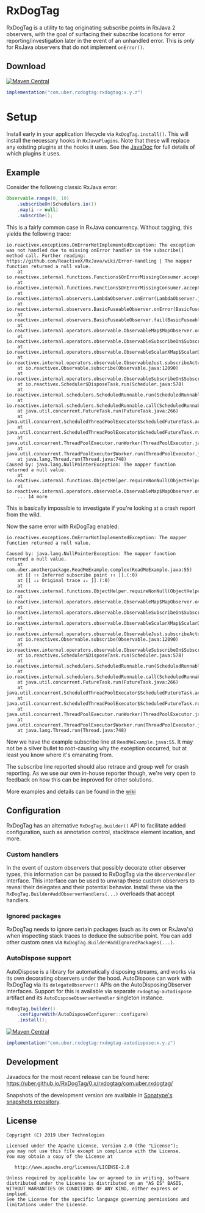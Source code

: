 # RxDogTag

RxDogTag is a utility to tag originating subscribe points in RxJava 2 observers, with the goal of 
surfacing their subscribe locations for error reporting/investigation later in the event of an unhandled
error. This is _only_ for RxJava observers that do not implement `onError()`.

## Download

[![Maven Central](https://img.shields.io/maven-central/v/com.uber.rxdogtag/rxdogtag.svg)](https://mvnrepository.com/artifact/com.uber.rxdogtag/rxdogtag)

```gradle
implementation("com.uber.rxdogtag:rxdogtag:x.y.z")
```

# Setup

Install early in your application lifecycle via `RxDogTag.install()`. This will install the necessary
hooks in `RxJavaPlugins`. Note that these will replace any existing plugins at the hooks it uses. See 
the [JavaDoc](https://uber.github.io/RxDogTag/0.x/rxdogtag/com.uber.rxdogtag/-rx-dog-tag/install/) for full details of which plugins it uses.

## Example

Consider the following classic RxJava error:

```java
Observable.range(0, 10)
    .subscribeOn(Schedulers.io())
    .map(i -> null)
    .subscribe();
```

This is a fairly common case in RxJava concurrency. Without tagging, this yields the following trace:

```
io.reactivex.exceptions.OnErrorNotImplementedException: The exception was not handled due to missing onError handler in the subscribe() method call. Further reading: https://github.com/ReactiveX/RxJava/wiki/Error-Handling | The mapper function returned a null value.
	at io.reactivex.internal.functions.Functions$OnErrorMissingConsumer.accept(Functions.java:704)
	at io.reactivex.internal.functions.Functions$OnErrorMissingConsumer.accept(Functions.java:701)
	at io.reactivex.internal.observers.LambdaObserver.onError(LambdaObserver.java:77)
	at io.reactivex.internal.observers.BasicFuseableObserver.onError(BasicFuseableObserver.java:100)
	at io.reactivex.internal.observers.BasicFuseableObserver.fail(BasicFuseableObserver.java:110)
	at io.reactivex.internal.operators.observable.ObservableMap$MapObserver.onNext(ObservableMap.java:59)
	at io.reactivex.internal.operators.observable.ObservableSubscribeOn$SubscribeOnObserver.onNext(ObservableSubscribeOn.java:58)
	at io.reactivex.internal.operators.observable.ObservableScalarXMap$ScalarDisposable.run(ObservableScalarXMap.java:248)
	at io.reactivex.internal.operators.observable.ObservableJust.subscribeActual(ObservableJust.java:35)
	at io.reactivex.Observable.subscribe(Observable.java:12090)
	at io.reactivex.internal.operators.observable.ObservableSubscribeOn$SubscribeTask.run(ObservableSubscribeOn.java:96)
	at io.reactivex.Scheduler$DisposeTask.run(Scheduler.java:578)
	at io.reactivex.internal.schedulers.ScheduledRunnable.run(ScheduledRunnable.java:66)
	at io.reactivex.internal.schedulers.ScheduledRunnable.call(ScheduledRunnable.java:57)
	at java.util.concurrent.FutureTask.run(FutureTask.java:266)
	at java.util.concurrent.ScheduledThreadPoolExecutor$ScheduledFutureTask.access$201(ScheduledThreadPoolExecutor.java:180)
	at java.util.concurrent.ScheduledThreadPoolExecutor$ScheduledFutureTask.run(ScheduledThreadPoolExecutor.java:293)
	at java.util.concurrent.ThreadPoolExecutor.runWorker(ThreadPoolExecutor.java:1149)
	at java.util.concurrent.ThreadPoolExecutor$Worker.run(ThreadPoolExecutor.java:624)
	at java.lang.Thread.run(Thread.java:748)
Caused by: java.lang.NullPointerException: The mapper function returned a null value.
	at io.reactivex.internal.functions.ObjectHelper.requireNonNull(ObjectHelper.java:39)
	at io.reactivex.internal.operators.observable.ObservableMap$MapObserver.onNext(ObservableMap.java:57)
	... 14 more
```

This is basically impossible to investigate if you're looking at a crash report from the wild.

Now the same error with RxDogTag enabled:

```
io.reactivex.exceptions.OnErrorNotImplementedException: The mapper function returned a null value.

Caused by: java.lang.NullPointerException: The mapper function returned a null value.
	at com.uber.anotherpackage.ReadMeExample.complex(ReadMeExample.java:55)
	at [[ ↑↑ Inferred subscribe point ↑↑ ]].(:0)
	at [[ ↓↓ Original trace ↓↓ ]].(:0)
	at io.reactivex.internal.functions.ObjectHelper.requireNonNull(ObjectHelper.java:39)
	at io.reactivex.internal.operators.observable.ObservableMap$MapObserver.onNext(ObservableMap.java:57)
	at io.reactivex.internal.operators.observable.ObservableSubscribeOn$SubscribeOnObserver.onNext(ObservableSubscribeOn.java:58)
	at io.reactivex.internal.operators.observable.ObservableScalarXMap$ScalarDisposable.run(ObservableScalarXMap.java:248)
	at io.reactivex.internal.operators.observable.ObservableJust.subscribeActual(ObservableJust.java:35)
	at io.reactivex.Observable.subscribe(Observable.java:12090)
	at io.reactivex.internal.operators.observable.ObservableSubscribeOn$SubscribeTask.run(ObservableSubscribeOn.java:96)
	at io.reactivex.Scheduler$DisposeTask.run(Scheduler.java:578)
	at io.reactivex.internal.schedulers.ScheduledRunnable.run(ScheduledRunnable.java:66)
	at io.reactivex.internal.schedulers.ScheduledRunnable.call(ScheduledRunnable.java:57)
	at java.util.concurrent.FutureTask.run(FutureTask.java:266)
	at java.util.concurrent.ScheduledThreadPoolExecutor$ScheduledFutureTask.access$201(ScheduledThreadPoolExecutor.java:180)
	at java.util.concurrent.ScheduledThreadPoolExecutor$ScheduledFutureTask.run(ScheduledThreadPoolExecutor.java:293)
	at java.util.concurrent.ThreadPoolExecutor.runWorker(ThreadPoolExecutor.java:1149)
	at java.util.concurrent.ThreadPoolExecutor$Worker.run(ThreadPoolExecutor.java:624)
	at java.lang.Thread.run(Thread.java:748)
```

Now we have the example subscribe line at `ReadMeExample.java:55`. It may not be a silver bullet to 
root-causing why the exception occurred, but at least you know where it's emanating from.

The subscribe line reported should also retrace and group well for crash reporting. As we use our own 
in-house reporter though, we're very open to feedback on how this can be improved for other solutions.

More examples and details can be found in the [wiki](https://github.com/uber/RxDogTag/wiki)

## Configuration

RxDogTag has an alternative `RxDogTag.builder()` API to facilitate added configuration, such as annotation
control, stacktrace element location, and more.

### Custom handlers

In the event of custom observers that possibly decorate other observer types, this information can
be passed to RxDogTag via the `ObserverHandler` interface. This interface can be used to unwrap 
these custom observers to reveal their delegates and their potential behavior. Install these via
the `RxDogTag.Builder#addObserverHandlers(...)` overloads that accept handlers.

### Ignored packages

RxDogTag needs to ignore certain packages (such as its own or RxJava's) when inspecting stack traces
to deduce the subscribe point. You can add other custom ones via `RxDogTag.Builder#addIgnoredPackages(...)`.

### AutoDispose support

AutoDispose is a library for automatically disposing streams, and works via its own decorating observers 
under the hood. AutoDispose can work with RxDogTag via its `delegateObserver()` APIs on the AutoDisposingObserver
interfaces. Support for this is available via separate `rxdogtag-autodispose` artifact and its 
`AutoDisposeObserverHandler` singleton instance.

```java
RxDogTag.builder()
    .configureWith(AutoDisposeConfigurer::configure)
    .install();
```

[![Maven Central](https://img.shields.io/maven-central/v/com.uber.rxdogtag/rxdogtag-autodispose.svg)](https://mvnrepository.com/artifact/com.uber.rxdogtag/rxdogtag-autodispose)

```gradle
implementation("com.uber.rxdogtag:rxdogtag-autodispose:x.y.z")
```

## Development

Javadocs for the most recent release can be found here: https://uber.github.io/RxDogTag/0.x/rxdogtag/com.uber.rxdogtag/

Snapshots of the development version are available in [Sonatype's snapshots repository][snapshots].

License
-------

    Copyright (C) 2019 Uber Technologies

    Licensed under the Apache License, Version 2.0 (the "License");
    you may not use this file except in compliance with the License.
    You may obtain a copy of the License at

       http://www.apache.org/licenses/LICENSE-2.0

    Unless required by applicable law or agreed to in writing, software
    distributed under the License is distributed on an "AS IS" BASIS,
    WITHOUT WARRANTIES OR CONDITIONS OF ANY KIND, either express or implied.
    See the License for the specific language governing permissions and
    limitations under the License.

 [snapshots]: https://oss.sonatype.org/content/repositories/snapshots/com/uber/rxdogtag/
